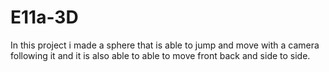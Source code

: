 # E11a-3D
In this project i made a sphere that is able to jump and move with a camera following it and it is also able to able to move front back and side to side.

